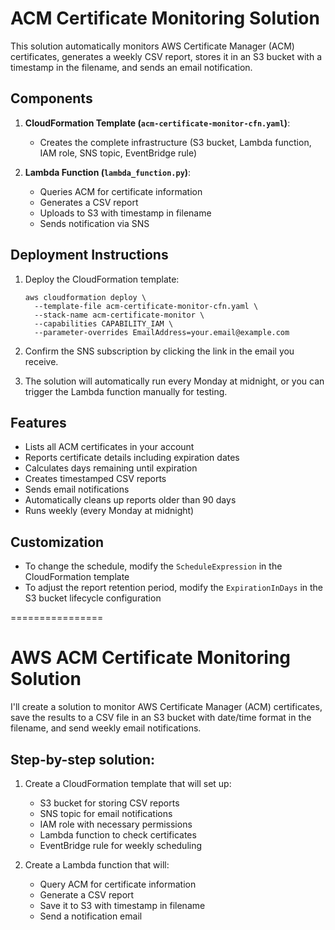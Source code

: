 # ACM Certificate Monitoring Solution

This solution automatically monitors AWS Certificate Manager (ACM) certificates, generates a weekly CSV report, stores it in an S3 bucket with a timestamp in the filename, and sends an email notification.

## Components

1. **CloudFormation Template (`acm-certificate-monitor-cfn.yaml`)**: 
   - Creates the complete infrastructure (S3 bucket, Lambda function, IAM role, SNS topic, EventBridge rule)

2. **Lambda Function (`lambda_function.py`)**:
   - Queries ACM for certificate information
   - Generates a CSV report
   - Uploads to S3 with timestamp in filename
   - Sends notification via SNS


## Deployment Instructions

1. Deploy the CloudFormation template:
   ```
   aws cloudformation deploy \
     --template-file acm-certificate-monitor-cfn.yaml \
     --stack-name acm-certificate-monitor \
     --capabilities CAPABILITY_IAM \
     --parameter-overrides EmailAddress=your.email@example.com
   ```

2. Confirm the SNS subscription by clicking the link in the email you receive.

3. The solution will automatically run every Monday at midnight, or you can trigger the Lambda function manually for testing.

## Features

- Lists all ACM certificates in your account
- Reports certificate details including expiration dates
- Calculates days remaining until expiration
- Creates timestamped CSV reports
- Sends email notifications
- Automatically cleans up reports older than 90 days
- Runs weekly (every Monday at midnight)

## Customization

- To change the schedule, modify the `ScheduleExpression` in the CloudFormation template
- To adjust the report retention period, modify the `ExpirationInDays` in the S3 bucket lifecycle configuration




================

# AWS ACM Certificate Monitoring Solution

I'll create a solution to monitor AWS Certificate Manager (ACM) certificates, save the results to a CSV file in an S3 bucket with date/time format in the filename, and send weekly email notifications.

## Step-by-step solution:

1. Create a CloudFormation template that will set up:
   - S3 bucket for storing CSV reports
   - SNS topic for email notifications
   - IAM role with necessary permissions
   - Lambda function to check certificates
   - EventBridge rule for weekly scheduling

2. Create a Lambda function that will:
   - Query ACM for certificate information
   - Generate a CSV report
   - Save it to S3 with timestamp in filename
   - Send a notification email


